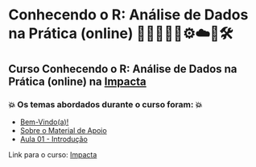 # Conhecendo o R: Análise de Dados na Prática (online) 👨🏻‍💻🤖🤯⚙️☁️🎲🛠️
## Curso Conhecendo o R: Análise de Dados na Prática (online) na [Impacta](https://www.impacta.com.br/cursos/conhecendo-o-r-analise-de-dados-na-pratica-online)
### 💥 Os temas abordados durante o curso foram: 💥
- [Bem-Vindo(a)!](https://github.com/romulovieira777/Conhecendo_o_R-_Analise_de_Dados_na_Pratica_Online/tree/main/Bem_Vindo)
- [Sobre o Material de Apoio](https://github.com/romulovieira777/Conhecendo_o_R-_Analise_de_Dados_na_Pratica_Online/tree/main/Sobre_o_Material_de_Apoio)
- [Aula 01 - Introdução]()

Link para o curso: [Impacta](https://www.impacta.com.br/cursos/conhecendo-o-r-analise-de-dados-na-pratica-online)
